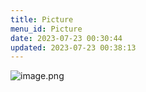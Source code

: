 ```yaml
---
title: Picture
menu_id: Picture
date: 2023-07-23 00:30:44
updated: 2023-07-23 00:38:13
---
```


![image.png](https://cdn.jsdelivr.net/gh/booiris-cdn/img//20230723003743.png)
